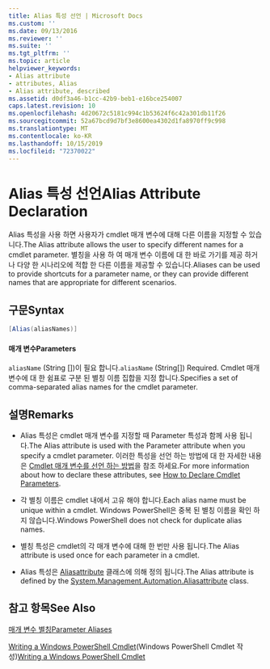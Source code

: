 ```yaml
---
title: Alias 특성 선언 | Microsoft Docs
ms.custom: ''
ms.date: 09/13/2016
ms.reviewer: ''
ms.suite: ''
ms.tgt_pltfrm: ''
ms.topic: article
helpviewer_keywords:
- Alias attribute
- attributes, Alias
- Alias attribute, described
ms.assetid: d0df3a46-b1cc-42b9-beb1-e16bce254007
caps.latest.revision: 10
ms.openlocfilehash: 4d20672c5181c994c1b53624f6c42a301db11f26
ms.sourcegitcommit: 52a67bcd9d7bf3e8600ea4302d1fa8970ff9c998
ms.translationtype: MT
ms.contentlocale: ko-KR
ms.lasthandoff: 10/15/2019
ms.locfileid: "72370022"
---
```

# <a name="alias-attribute-declaration"></a><span data-ttu-id="f07d1-102">Alias 특성 선언</span><span class="sxs-lookup"><span data-stu-id="f07d1-102">Alias Attribute Declaration</span></span>

<span data-ttu-id="f07d1-103">Alias 특성을 사용 하면 사용자가 cmdlet 매개 변수에 대해 다른 이름을 지정할 수 있습니다.</span><span class="sxs-lookup"><span data-stu-id="f07d1-103">The Alias attribute allows the user to specify different names for a cmdlet parameter.</span></span> <span data-ttu-id="f07d1-104">별칭을 사용 하 여 매개 변수 이름에 대 한 바로 가기를 제공 하거나 다양 한 시나리오에 적합 한 다른 이름을 제공할 수 있습니다.</span><span class="sxs-lookup"><span data-stu-id="f07d1-104">Aliases can be used to provide shortcuts for a parameter name, or they can provide different names that are appropriate for different scenarios.</span></span>

## <a name="syntax"></a><span data-ttu-id="f07d1-105">구문</span><span class="sxs-lookup"><span data-stu-id="f07d1-105">Syntax</span></span>

```csharp
[Alias(aliasNames)]
```

#### <a name="parameters"></a><span data-ttu-id="f07d1-106">매개 변수</span><span class="sxs-lookup"><span data-stu-id="f07d1-106">Parameters</span></span>

<span data-ttu-id="f07d1-107">`aliasName` (String [])이 필요 합니다.</span><span class="sxs-lookup"><span data-stu-id="f07d1-107">`aliasName` (String[]) Required.</span></span> <span data-ttu-id="f07d1-108">Cmdlet 매개 변수에 대 한 쉼표로 구분 된 별칭 이름 집합을 지정 합니다.</span><span class="sxs-lookup"><span data-stu-id="f07d1-108">Specifies a set of comma-separated alias names for the cmdlet parameter.</span></span>

## <a name="remarks"></a><span data-ttu-id="f07d1-109">설명</span><span class="sxs-lookup"><span data-stu-id="f07d1-109">Remarks</span></span>

- <span data-ttu-id="f07d1-110">Alias 특성은 cmdlet 매개 변수를 지정할 때 Parameter 특성과 함께 사용 됩니다.</span><span class="sxs-lookup"><span data-stu-id="f07d1-110">The Alias attribute is used with the Parameter attribute when you specify a cmdlet parameter.</span></span> <span data-ttu-id="f07d1-111">이러한 특성을 선언 하는 방법에 대 한 자세한 내용은 [Cmdlet 매개 변수를 선언 하는 방법](./how-to-declare-cmdlet-parameters.md)을 참조 하세요.</span><span class="sxs-lookup"><span data-stu-id="f07d1-111">For more information about how to declare these attributes, see [How to Declare Cmdlet Parameters](./how-to-declare-cmdlet-parameters.md).</span></span>

- <span data-ttu-id="f07d1-112">각 별칭 이름은 cmdlet 내에서 고유 해야 합니다.</span><span class="sxs-lookup"><span data-stu-id="f07d1-112">Each alias name must be unique within a cmdlet.</span></span> <span data-ttu-id="f07d1-113">Windows PowerShell은 중복 된 별칭 이름을 확인 하지 않습니다.</span><span class="sxs-lookup"><span data-stu-id="f07d1-113">Windows PowerShell does not check for duplicate alias names.</span></span>

- <span data-ttu-id="f07d1-114">별칭 특성은 cmdlet의 각 매개 변수에 대해 한 번만 사용 됩니다.</span><span class="sxs-lookup"><span data-stu-id="f07d1-114">The Alias attribute is used once for each parameter in a cmdlet.</span></span>

- <span data-ttu-id="f07d1-115">Alias 특성은 [Aliasattribute](/dotnet/api/System.Management.Automation.AliasAttribute) 클래스에 의해 정의 됩니다.</span><span class="sxs-lookup"><span data-stu-id="f07d1-115">The Alias attribute is defined by the [System.Management.Automation.Aliasattribute](/dotnet/api/System.Management.Automation.AliasAttribute) class.</span></span>

## <a name="see-also"></a><span data-ttu-id="f07d1-116">참고 항목</span><span class="sxs-lookup"><span data-stu-id="f07d1-116">See Also</span></span>

[<span data-ttu-id="f07d1-117">매개 변수 별칭</span><span class="sxs-lookup"><span data-stu-id="f07d1-117">Parameter Aliases</span></span>](./parameter-aliases.md)

<span data-ttu-id="f07d1-118">[Writing a Windows PowerShell Cmdlet](./writing-a-windows-powershell-cmdlet.md)(Windows PowerShell Cmdlet 작성)</span><span class="sxs-lookup"><span data-stu-id="f07d1-118">[Writing a Windows PowerShell Cmdlet](./writing-a-windows-powershell-cmdlet.md)</span></span>
